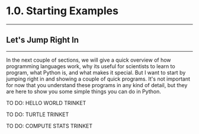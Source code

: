 # 1.0. Starting Examples

---
## Let's Jump Right In

---
In the next couple of sections, we will give a quick overview of how programming languages work, why its useful
for scientists to learn to program, what Python is, and what makes it special. But I want to start by jumping right 
in and showing a couple of quick programs. It's not important for now that you understand these programs in 
any kind of detail, but they are here to show you some simple things you can do in Python.

TO DO: HELLO WORLD TRINKET

TO DO: TURTLE TRINKET

TO DO: COMPUTE STATS TRINKET